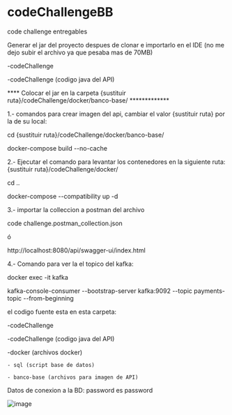 # codeChallengeBB
code challenge entregables

Generar el jar del proyecto despues de clonar e importarlo en el IDE (no me dejo subir el archivo ya que pesaba mas de 70MB)

-codeChallenge

  -codeChallenge (codigo java del API)
  
**** Colocar el jar en la carpeta {sustituir ruta}/codeChallenge/docker/banco-base/    *************

1.- comandos para crear imagen del api, cambiar el valor {sustituir ruta} por la de su local:

  cd {sustituir ruta}/codeChallenge/docker/banco-base/
  
  docker-compose build --no-cache 

2.- Ejecutar el comando para levantar los contenedores en la siguiente ruta: {sustituir ruta}/codeChallenge/docker/

  cd ..
  
  docker-compose --compatibility up -d

3.- importar la colleccion a postman del archivo 

  code challenge.postman_collection.json
  
  ó
  
  http://localhost:8080/api/swagger-ui/index.html

4.- Comando para ver la el topico del kafka:

docker exec -it kafka

kafka-console-consumer --bootstrap-server kafka:9092 --topic payments-topic --from-beginning


el codigo fuente esta en esta carpeta:

-codeChallenge

  -codeChallenge (codigo java del API)
  
  -docker (archivos docker)
  
    - sql (script base de datos)
    
    - banco-base (archivos para imagen de API)

Datos de conexion a la BD: password es password


![image](https://github.com/user-attachments/assets/b6e5bf00-430b-43aa-9dfa-b861e1668265)
